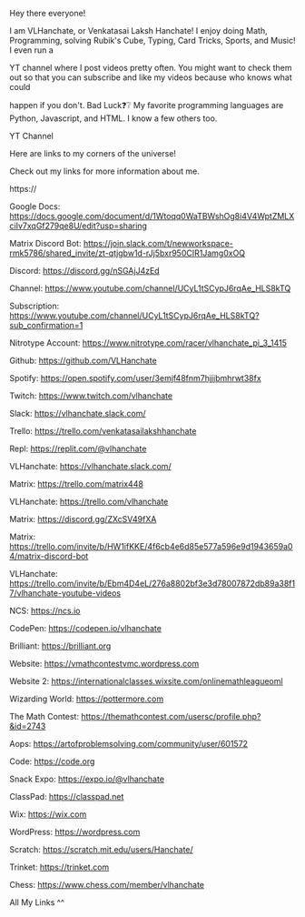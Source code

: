 Hey there everyone!

I am VLHanchate, or Venkatasai Laksh Hanchate! I enjoy doing Math, Programming, solving Rubik's Cube, Typing, Card Tricks, Sports, and Music! I even run a
     
YT channel where I post videos pretty often. You might want to check them out so that you can subscribe and like my videos because who knows what could
     
happen if you don't. Bad Luck❓❔ My favorite programming languages are Python, Javascript, and HTML. I know a few others too.
     
YT Channel
                                                                    
Here are links to my corners of the universe!
                                                                    
Check out my links for more information about me.

https://

Google Docs: https://docs.google.com/document/d/1Wtoqq0WaTBWshOg8i4V4WptZMLXciIv7xqGf279qe8U/edit?usp=sharing

Matrix Discord Bot: https://join.slack.com/t/newworkspace-rmk5786/shared_invite/zt-qtjgbw1d-rJj5bxr950CIR1Jamg0xOQ

Discord: https://discord.gg/nSGAjJ4zEd

Channel: https://www.youtube.com/channel/UCyL1tSCypJ6rqAe_HLS8kTQ

Subscription: https://www.youtube.com/channel/UCyL1tSCypJ6rqAe_HLS8kTQ?sub_confirmation=1

Nitrotype Account: https://www.nitrotype.com/racer/vlhanchate_pi_3_1415

Github: https://github.com/VLHanchate

Spotify: https://open.spotify.com/user/3emjf48fnm7hjjjbmhrwt38fx

Twitch: https://www.twitch.com/vlhanchate

Slack: https://vlhanchate.slack.com/

Trello: https://trello.com/venkatasailakshhanchate

Repl: https://replit.com/@vlhanchate

VLHanchate: https://vlhanchate.slack.com/

Matrix: https://trello.com/matrix448

VLHanchate: https://trello.com/vlhanchate

Matrix: https://discord.gg/ZXcSV49fXA

Matrix: https://trello.com/invite/b/HW1ifKKE/4f6cb4e6d85e577a596e9d1943659a04/matrix-discord-bot

VLHanchate: https://trello.com/invite/b/Ebm4D4eL/276a8802bf3e3d78007872db89a38f17/vlhanchate-youtube-videos

NCS: https://ncs.io

CodePen: https://codepen.io/vlhanchate

Brilliant: https://brilliant.org

Website: https://vmathcontestvmc.wordpress.com

Website 2: https://internationalclasses.wixsite.com/onlinemathleagueoml

Wizarding World: https://pottermore.com

The Math Contest: https://themathcontest.com/usersc/profile.php?&id=2743

Aops: https://artofproblemsolving.com/community/user/601572

Code: https://code.org

Snack Expo: https://expo.io/@vlhanchate

ClassPad: https://classpad.net

Wix: https://wix.com

WordPress: https://wordpress.com

Scratch: https://scratch.mit.edu/users/Hanchate/

Trinket: https://trinket.com

Chess: https://www.chess.com/member/vlhanchate


All My Links ^^
